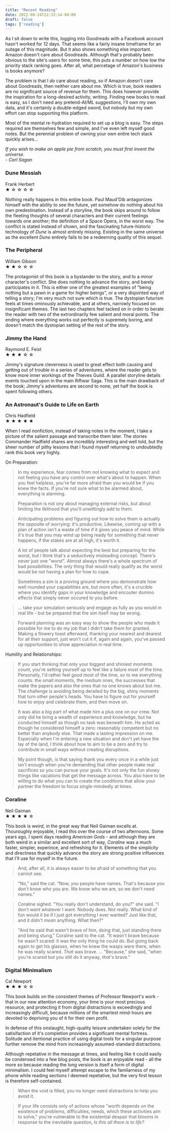 ```yaml
---
title: "Recent Reading"
date: 2022-08-24T22:33:14-04:00
draft: false
tags: ['reading']
---
```


As I sit down to write this, logging into Goodreads with a Facebook account hasn't worked for 12 days.  That seems like a fairly insane timeframe for an outage of this magnitude.  But it also shows something else important.  Amazon doesn't care about Goodreads.  Although that's probably been obvious to the site's users for some time, this puts a number on how low the priority stack ranking goes.  After all, what percetage of Amazon's business is books anymore?

The problem is that I _do_ care about reading, so if Amazon doesn't care about Goodreads, then neither care about me.  Which is true, book readers are no significant source of revenue for them.  This does however provide the inspiration for a long-desired activity, writing.  Finding new books to read is easy, so I don't need any pretend-AI/ML suggestions, I'll own my own data, and it's certainly a double-edged sword, but nobody but my own effort can stop supporting this platform.

Most of the mental re-hydration required to set up a blog is easy.  The steps required are themselves few and simple, and I've even left myself good notes.  But the perennial problem of owning your own entire tech stack quickly arises...
  
_If you wish to make an apple pie from scratch, you must first invent the universe._  
_- Carl Sagan_  
  


### Dune Messiah
Frank Herbert  
&#9733; &#9734; &#9734; &#9734; &#9734;

Nothing really happens in this entire book.  Paul Maud'Dib antagonizes himself with the ability to see the future, yet somehow do nothing about his own predestination.  Instead of a storyline, the book skips around to follow the fleeting thoughts of several characters and their current feelings towards one another; the definition of a Space Opera, in the worst way.  The conflict is stated instead of shown, and the fascinating future-historic technology of *Dune* is almost entirely missing.  Existing in the same universe as the excellent *Dune* entirely fails to be a redeeming quality of this sequel.

### The Peripheral
William Gibson  
&#9733; &#9733; &#9734; &#9734; &#9734;

The protagonist of this book is a bystander to the story, and to a minor character's conflict.  She does nothing to advance the story, and barely participates in it.  This is either one of the greatest examples of "being nothing but a pawn in a game for higher beings", or a very disjointed way of telling a story; I'm very much not sure which is true.  The dystopian futurism feels at times ominously achievable, and at others, narrowly focused on insignificant themes.  The last two chapters feel tacked on in order to berate the reader with two of the extrordinarily few salient and moral points.  The ending where everything works out perfectly is supremely boring, and doesn't match the dystopian setting of the rest of the story.  


### Jimmy the Hand
Raymond E. Feist  
&#9733; &#9733; &#9733; &#9734; &#9734;

Jimmy's signature cleverness is used to great effect both causing and getting out of trouble in a series of adventures, where the reader gets to know more inner workings of the Thieves Guild.  A parallel storyline details events touched upon in the main Riftwar Saga.  This is the main drawback of the book; Jimmy's adventures are second to none, yet half the book is spent following others.


### An Astronaut's Guide to Life on Earth
Chris Hadfield  
&#9733; &#9733; &#9733; &#9733; &#9733;

When I read nonfiction, instead of taking notes in the moment, I take a picture of the salient passage and transcribe them later.  The stories Commander Hadfield shares are incredibly interesting and well told, but the sheer number of pithy lessons that I found myself returning to undoubtedly rank this book very highly.

On Preparation:

> In my experience, fear comes from not knowing what to expect and not feeling you have any control over what's about to happen.  When you feel helpless, you're far more afraid than you would be if you knew the facts.  If you're not sure what to be alarmed about, everything is alarming.

> Preparation is not ony about managing external risks, but about limiting the liklihood that you'll unwittingly add to them.

> Anticipating problems and figuring out how to solve them is actually the opposite of worrying: it's productive.  Likewise, coming up with a plan of action isn't a waste of time if it gives you peace of mind.  While it's true that you may wind up being ready for something that never happens, if the stakes are at all high, it's worth it.

> A lot of people talk about expecting the best but preparing for the worst, but I think that's a seductively misleading concept.  There's never just one "worst".  Almost always there's a whole spectrum of bad possibilities.  The only thing that would really qualify as _the_ worst would be not having a plan for how to cope.

> Sometimes a sim is a proving ground where you demonstrate how well rounded your capabilities are, but more often, it's a crucible where you identify gaps in your knowledge and encouter domino effects that simply never occured to you before.  

> ... take your simulation seriously and engage as fully as you would in real life - but be prepared that the sim itself may be wrong.

> Forward planning was an easy way to show the people who made it possible for me to do my job that I didn't take them for granted.  Making a flowery toast afterward, thanking your nearest and dearest for all their support, just won't cut it if, again and again, you've passed up opportunities to show appreciation in real time.

Humility and Relationships:

> If you start thinking that only your biggest and shiniest moments count, you're setting yourself up to feel like a failure most of the time.  Personally, I'd rather feel good most of the time, so to me everything counts: the small moments, the medium ones, the successes that make the papers and also the ones that no one knows about but me.  The challenge is avoiding being derailed by the big, shiny moments that turn other people's heads.  You have to figure out for yourself how to enjoy and celebrate them, and then move on.

> It was also a big part of what made him a plus one on our crew.  Not only did he bring a wealth of experience and knowledge, but he conducted himself as though no task was beneath him.  He acted as though he considered himself a zero: reasonably competent but no better than anybody else.  That made a lasting impression on me.  Especially when I'm entering a new situation and don't yet have the lay of the land, I think about how to aim to be a zero and try to contribute in small ways without creating disruptions.

> My point though, is that saying thank you every once in a while just isn't enough when you're demanding that other people make real sacrifices so you can pursue your goals.  It's not only the fun showy things like vacations that get the message across.  You also have to be willing to do what you can to create the conditions that allow your partner the freedom to focus single-mindedly at times.


### Coraline
Neil Gaiman  
&#9733; &#9733; &#9733; &#9733; &#9734;

This book is _weird_, in the great way that Neil Gaiman excells at.  Thouroughly enjoyable, I read this over the course of two afternoons.  Some years ago, I spent days reading _American Gods_ - and although they are both weird in a similar and excellent sort of way, _Coraline_ was a much faster, simpler, experince, and refreshing for it.  Elements of the simplicity and directness that quickly advance the story are strong positive influences that I'll use for myself in the future.

> And, after all, it is always easier to be afraid of something that you cannot see.

> "No," said the cat.  "Now, _you_ people have names.  That's because you don't know who you are.  We know who we are, so we don't need names."

> Coraline sighed.  "You really don't understand, do you?" she said.  "I don't _want_ whatever I want.  Nobody does.  Not really.  What kind of fun would it be if I just got everything I ever wanted?  Just like that, and it didn't _mean_ anything.  What then?"

> "And he said that wasn't brave of him, doing that, just standing there and being stung," Coraline said to the cat.  "It wasn't brave because he wasn't scared: it was the only thing he could do.  But going back again to get his glasses, when he knew the wasps were there, when he was really scared.  _That_ was brave.
...
"Because," she said, "when you're scared but you still do it anyway, _that's_ brave."


### Digital Minimalism
Cal Newport  
&#9733; &#9733; &#9733; &#9734; &#9734;

This book builds on the consistent themes of Professor Newport's work - that in our new attention economy, your time is your most precious resource, and protecting it from digital distractions is exceedingly and increasingly difficult, because millions of the smartest mind-hours are devoted to depriving you of it for their own profit.

In defense of this onslaught, high-quality leisure undertaken solely for the satisifaction of it's completion provides a significant mental fortress.  Solitude and itentional practice of using digital tools for a singular purpose further remove the mind from increasingly assumed-standard distractions.

Although repetative in the message at times, and feeling like it could easily be condensed into a few blog posts, the book is an enjoyable read - all the more so because reading the long version is itself a form of digital minimalism.  I could feel myself attempt escape to the familarness of my phone while reading sections I deemed repetative, but the very first lesson is therefore self-contained.

> When the void is filled, you no longer need distractions to help you avoid it.

> If your life consists only of actions whose "worth depends on the existence of problems, difficulties, needs, which these activities aim to solve," you're vulnerable to the existential despair that blooms in response to the inevitable question, _Is this all there is to life?_